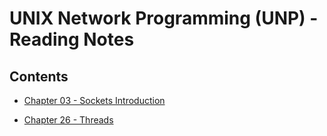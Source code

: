 # UNIX Network Programming (UNP) - Reading Notes

## Contents

+ [Chapter 03 - Sockets Introduction](./Vol.1/ch03/ch03.md)

+ [Chapter 26 - Threads](./Vol.1/ch26/ch26.md)

